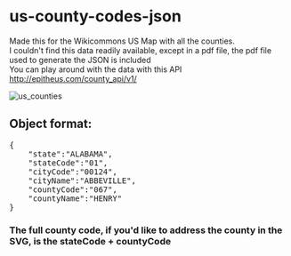# us-county-codes-json
Made this for the Wikicommons US Map with all the counties.<br />
I couldn't find this data readily available, except in a pdf file, the pdf file used to generate the JSON is included<br />
You can play around with the data with this API<br />
http://epitheus.com/county_api/v1/

![us_counties](https://github.com/tordener/us-county-codes-json/assets/5913474/42996e21-076f-48f8-9072-4654ab69595f)

<h2>Object format:</h2>
<pre>
{
    "state":"ALABAMA",
    "stateCode":"01",
    "cityCode":"00124",
    "cityName":"ABBEVILLE",
    "countyCode":"067",
    "countyName":"HENRY"
}
</pre>
<h3>The full county code, if you'd like to address the county in the SVG, is the stateCode + countyCode</h3>
